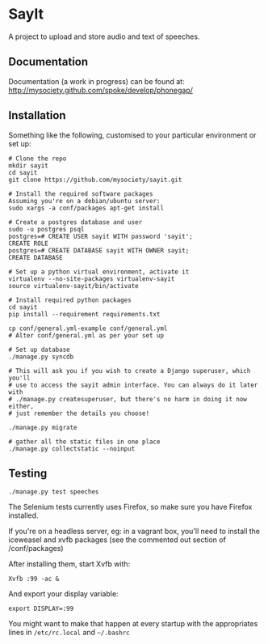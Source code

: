 SayIt
=====

A project to upload and store audio and text of speeches.

Documentation
-------------
Documentation (a work in progress) can be found at: http://mysociety.github.com/spoke/develop/phonegap/

Installation
------------

Something like the following, customised to your particular environment or set up:

    # Clone the repo
    mkdir sayit
    cd sayit
    git clone https://github.com/mysociety/sayit.git

    # Install the required software packages
    Assuming you're on a debian/ubuntu server:
    sudo xargs -a conf/packages apt-get install

    # Create a postgres database and user
    sudo -u postgres psql
    postgres=# CREATE USER sayit WITH password 'sayit';
    CREATE ROLE
    postgres=# CREATE DATABASE sayit WITH OWNER sayit;
    CREATE DATABASE

    # Set up a python virtual environment, activate it
    virtualenv --no-site-packages virtualenv-sayit
    source virtualenv-sayit/bin/activate

    # Install required python packages
    cd sayit
    pip install --requirement requirements.txt

    cp conf/general.yml-example conf/general.yml
    # Alter conf/general.yml as per your set up

    # Set up database
    ./manage.py syncdb

    # This will ask you if you wish to create a Django superuser, which you'll
    # use to access the sayit admin interface. You can always do it later with
    # ./manage.py createsuperuser, but there's no harm in doing it now either,
    # just remember the details you choose!

    ./manage.py migrate

    # gather all the static files in one place
    ./manage.py collectstatic --noinput

Testing
-------

    ./manage.py test speeches

The Selenium tests currently uses Firefox, so make sure you have Firefox installed.

If you're on a headless server, eg: in a vagrant box, you'll need to install the
iceweasel and xvfb packages (see the commented out section of /conf/packages)

After installing them, start Xvfb with:

    Xvfb :99 -ac &

And export your display variable:

    export DISPLAY=:99

You might want to make that happen at every startup with the appropriates lines in
`/etc/rc.local` and `~/.bashrc`
